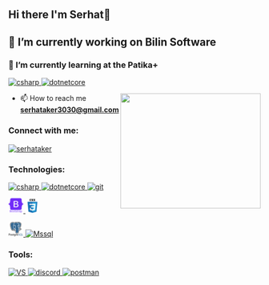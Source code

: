 ## Hi there I'm Serhat👋

## 🔭 I’m currently working on Bilin Software
### 🌱 I’m currently learning at the Patika+
<a href="https://docs.microsoft.com/en-us/dotnet/csharp/" target="_blank" rel=”noopener”> <img src="https://seeklogo.com/images/C/c-sharp-c-logo-02F17714BA-seeklogo.com.png" alt="csharp" width="27" height="30"/> </a>
<a href="https://dotnet.microsoft.com/" target="_blank" rel=”noopener”> <img src="https://upload.wikimedia.org/wikipedia/commons/thumb/e/ee/.NET_Core_Logo.svg/1200px-.NET_Core_Logo.svg.png" alt="dotnetcore" width="30" height="30"/> </a>

<img align="right" src="https://blogger.googleusercontent.com/img/b/R29vZ2xl/AVvXsEg7NbkWCazmIa0jnlHeb7Dc9iVWidH63_MYHtcbfh20odu-P4o8HjN3HbK4V3J5lDjHJ1n2yrC6iEivDpQyaoScSvbOe7yK4Q28dHZ5hv5s8Xsw4J7UWKdNP01YatT2gYCo0E-rY8oCF-M/s1600/tumblr_inline_n77dzzA4kk1rfdnle.gif" width="280" height="230"  />




- 📫  How to reach me **serhataker3030@gmail.com**

<h3 align="left">Connect with me:</h3>
<p align="left">
<a href="https://www.linkedin.com/in/serhat-aker-b8b1b3105/" target="blank" rel=”noopener”><img align="center" src="https://upload.wikimedia.org/wikipedia/commons/thumb/c/ca/LinkedIn_logo_initials.png/640px-LinkedIn_logo_initials.png" alt="serhataker" height="30" width="30" /></a>


<h3 align="left">Technologies:</h3>
<p align="left"> 

 <a href="https://docs.microsoft.com/en-us/dotnet/csharp/" target="_blank" rel=”noopener”> <img src="https://seeklogo.com/images/C/c-sharp-c-logo-02F17714BA-seeklogo.com.png" alt="csharp" width="27" height="30"/> </a>
<a href="https://dotnet.microsoft.com/" target="_blank" rel=”noopener”> <img src="https://upload.wikimedia.org/wikipedia/commons/thumb/e/ee/.NET_Core_Logo.svg/1200px-.NET_Core_Logo.svg.png" alt="dotnetcore" width="30" height="30"/> </a>
<a href="https://git-scm.com/" target="_blank" rel=”noopener”> <img src="https://www.vectorlogo.zone/logos/git-scm/git-scm-icon.svg" alt="git" width="30" height="30"/> </a>

<a href="https://getbootstrap.com" target="_blank" rel=”noopener”> <img src="https://raw.githubusercontent.com/devicons/devicon/master/icons/bootstrap/bootstrap-plain-wordmark.svg" alt="bootstrap" width="30" height="30"/> </a>
<a href="https://www.w3schools.com/css/" target="_blank" rel=”noopener”> <img src="https://raw.githubusercontent.com/devicons/devicon/master/icons/css3/css3-original-wordmark.svg" alt="css3" width="28" height="28"/> </a> 

<a href="https://www.postgresql.org" target="_blank" rel=”noopener”> <img src="https://raw.githubusercontent.com/devicons/devicon/master/icons/postgresql/postgresql-original-wordmark.svg" alt="postgresql" width="30" height="30"/> </a>
<a href="https://www.microsoft.com/tr-tr/sql-server/sql-server-2019" target="_blank" rel=”noopener”> <img src="https://cdn-icons-png.flaticon.com/512/5968/5968364.png" alt="Mssql" width="30" height="30"/> </a>

  
<h3 align="left">Tools:</h3>
<a href="https://visualstudio.microsoft.com/" target="_blank" rel=”noopener”> <img src="https://1000logos.net/wp-content/uploads/2023/04/Visual-Studio-logo.png" alt="VS" width="30" height="30"/> </a>
<a href="https://discord.com/" target="_blank" rel=”noopener”> <img src="https://cdn4.iconfinder.com/data/icons/logos-and-brands/512/91_Discord_logo_logos-512.png" alt="discord" width="30" height="30"/> </a> 
<a href="https://postman.com" target="_blank" rel=”noopener”> <img src="https://www.vectorlogo.zone/logos/getpostman/getpostman-icon.svg" alt="postman" width="30" height="30"/> </a> 

</p>
<!--
**serhataker/serhataker** is a ✨ _special_ ✨ repository because its `README.md` (this file) appears on your GitHub profile.



